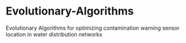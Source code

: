 # Evolutionary-Algorithms
Evolutionary Algorithms for optimizing contamination warning sensor location in water distribution networks 
